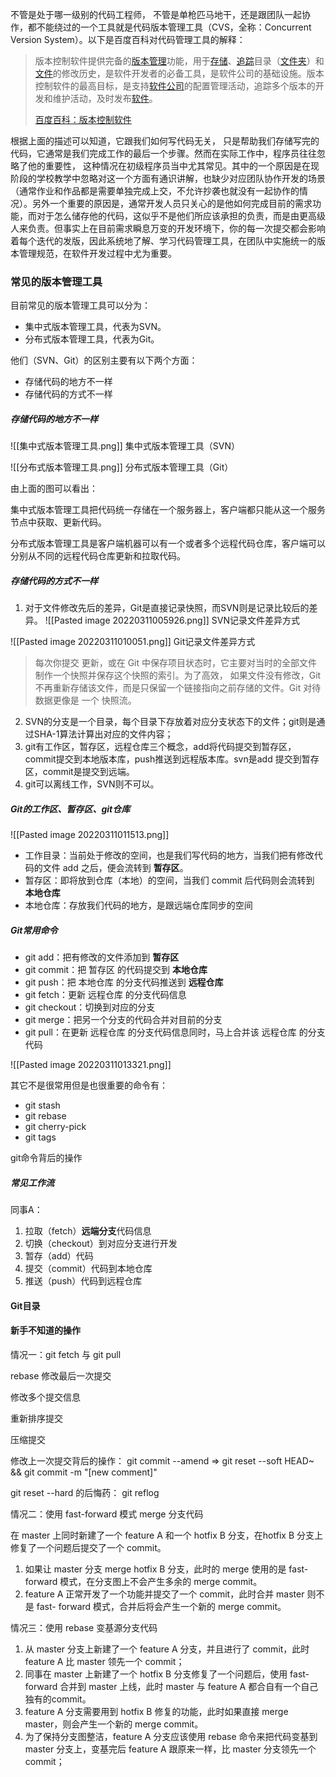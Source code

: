不管是处于哪一级别的代码工程师， 不管是单枪匹马地干，还是跟团队一起协作，都不能绕过的一个工具就是代码版本管理工具（CVS，全称：Concurrent Version System）。以下是百度百科对代码管理工具的解释：

> 版本控制软件提供完备的[版本管理](https://baike.baidu.com/item/%E7%89%88%E6%9C%AC%E7%AE%A1%E7%90%86/2511538)功能，用于[存储](https://baike.baidu.com/item/%E5%AD%98%E5%82%A8/1582924)、[追踪](https://baike.baidu.com/item/%E8%BF%BD%E8%B8%AA/44928)目录（[文件夹](https://baike.baidu.com/item/%E6%96%87%E4%BB%B6%E5%A4%B9/23609397)）和[文件](https://baike.baidu.com/item/%E6%96%87%E4%BB%B6/24602116)的修改历史，是软件开发者的必备工具，是软件公司的基础设施。版本控制软件的最高目标，是支持[软件公司](https://baike.baidu.com/item/%E8%BD%AF%E4%BB%B6%E5%85%AC%E5%8F%B8)的配置管理活动，追踪多个版本的开发和维护活动，及时发布[软件](https://baike.baidu.com/item/%E8%BD%AF%E4%BB%B6/12053)。
> 
> [百度百科：版本控制软件](https://baike.baidu.com/item/%E7%89%88%E6%9C%AC%E6%8E%A7%E5%88%B6%E8%BD%AF%E4%BB%B6)

根据上面的描述可以知道，它跟我们如何写代码无关， 只是帮助我们存储写完的代码，它通常是我们完成工作的最后一个步骤。然而在实际工作中，程序员往往忽略了他的重要性， 这种情况在初级程序员当中尤其常见。其中的一个原因是在现阶段的学校教学中忽略对这一个方面有通识讲解，也缺少对应团队协作开发的场景（通常作业和作品都是需要单独完成上交，不允许抄袭也就没有一起协作的情况）。另外一个重要的原因是，通常开发人员只关心的是他如何完成目前的需求功能，而对于怎么储存他的代码，这似乎不是他们所应该承担的负责，而是由更高级人来负责。但事实上在目前需求瞬息万变的开发环境下，你的每一次提交都会影响着每个迭代的发版，因此系统地了解、学习代码管理工具，在团队中实施统一的版本管理规范，在软件开发过程中尤为重要。

### 常见的版本管理工具

目前常见的版本管理工具可以分为： 

- 集中式版本管理工具，代表为SVN。
- 分布式版本管理工具，代表为Git。

他们（SVN、Git）的区别主要有以下两个方面：

- 存储代码的地方不一样
- 存储代码的方式不一样


##### 存储代码的地方不一样

![[集中式版本管理工具.png]]
集中式版本管理工具（SVN）

![[分布式版本管理工具.png]]
分布式版本管理工具（Git）

由上面的图可以看出：

集中式版本管理工具把代码统一存储在一个服务器上，客户端都只能从这一个服务节点中获取、更新代码。

分布式版本管理工具是客户端机器可以有一个或者多个远程代码仓库，客户端可以分别从不同的远程代码仓库更新和拉取代码。

##### 存储代码的方式不一样
1. 对于文件修改先后的差异，Git是直接记录快照，而SVN则是记录比较后的差异。
	   ![[Pasted image 20220311005926.png]]
SVN记录文件差异方式

![[Pasted image 20220311010051.png]]
Git记录文件差异方式

>每次你提交 更新，或在 Git 中保存项目状态时，它主要对当时的全部文件制作一个快照并保存这个快照的索引。为了高效， 如果文件没有修改，Git 不再重新存储该文件，而是只保留一个链接指向之前存储的文件。Git 对待数据更像是 一个 快照流。

2. SVN的分支是一个目录，每个目录下存放着对应分支状态下的文件；git则是通过SHA-1算法计算出对应的文件内容；
3. git有工作区，暂存区，远程仓库三个概念，add将代码提交到暂存区，commit提交到本地版本库，push推送到远程版本库。svn是add 提交到暂存区，commit是提交到远端。
4. git可以离线工作，SVN则不可以。

##### Git的工作区、暂存区、git仓库
![[Pasted image 20220311011513.png]]

- 工作目录：当前处于修改的空间，也是我们写代码的地方，当我们把有修改代码的文件 add 之后，便会流转到 **暂存区**。
- 暂存区：即将放到仓库（本地）的空间，当我们 commit 后代码则会流转到 **本地仓库**
- 本地仓库：存放我们代码的地方，是跟远端仓库同步的空间

##### Git常用命令

- git add：把有修改的文件添加到 **暂存区**
- git commit：把 暂存区 的代码提交到 **本地仓库**
- git push：把 本地仓库 的分支代码推送到 **远程仓库**
- git fetch：更新 远程仓库 的分支代码信息
- git checkout：切换到对应的分支
- git merge：把另一个分支的代码合并对目前的分支
- git pull：在更新 远程仓库 的分支代码信息同时，马上合并该 远程仓库 的分支代码

![[Pasted image 20220311013321.png]]

其它不是很常用但是也很重要的命令有：
- git stash
- git rebase
- git cherry-pick
- git tags

git命令背后的操作

##### 常见工作流

同事A：
1. 拉取（fetch）**远端分支**代码信息
2. 切换（checkout）到对应分支进行开发
3. 暂存（add）代码
4. 提交（commit）代码到本地仓库
5. 推送（push）代码到远程仓库

#### Git目录

#### 新手不知道的操作

情况一：git fetch 与 git pull

rebase
修改最后一次提交

修改多个提交信息

重新排序提交

压缩提交

修改上一次提交背后的操作：
git commit --amend => git reset --soft HEAD~ && git commit -m "[new comment]"

git reset --hard 的后悔药：
git reflog

情况二：使用 fast-forward 模式 merge 分支代码

在 master 上同时新建了一个 feature A 和一个 hotfix B 分支，在hotfix B 分支上修复了一个问题后提交了一个 commit。

1. 如果让 master 分支 merge hotfix B 分支，此时的 merge 使用的是 fast-forward 模式，在分支图上不会产生多余的 merge commit。
2. feature A 正常开发了一个功能并提交了一个 commit，此时合并 master 则不是 fast- forward 模式，合并后将会产生一个新的 merge commit。


情况三：使用 rebase 变基源分支代码
1. 从 master 分支上新建了一个 feature A 分支，并且进行了 commit，此时 feature A 比 master 领先一个 commit；
2. 同事在 master 上新建了一个 hotfix B 分支修复了一个问题后，使用 fast-forward 合并到 master 上线，此时 master 与 feature A 都合自有一个自己独有的commit。
3. feature A 分支需要用到 hotfix B 修复的功能，此时如果直接 merge master，则会产生一个新的 merge commit。
4. 为了保持分支图整洁，feature A 分支应该使用 rebase 命令来把代码变基到 master 分支上，变基完后 feature A 跟原来一样，比 master 分支领先一个 commit；



